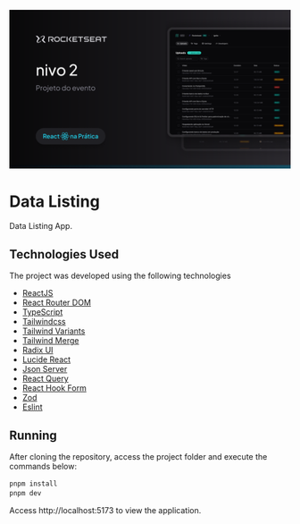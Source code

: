 ![Cover](./.github/cover.png)

# Data Listing

Data Listing App.


## Technologies Used

The project was developed using the following technologies

- [ReactJS](https://react.dev/)
- [React Router DOM](https://reactrouter.com/en/main) <!-- useSearchParams -->
- [TypeScript](https://www.typescriptlang.org)
- [Tailwindcss](https://tailwindcss.com)
- [Tailwind Variants](https://www.tailwind-variants.org)
- [Tailwind Merge](https://www.npmjs.com/package/tailwind-merge)
- [Radix UI](https://www.radix-ui.com/)
- [Lucide React](https://lucide.dev/)
- [Json Server](https://github.com/typicode/json-server) <!-- updated -->
- [React Query](https://tanstack.com/query/latest)
- [React Hook Form](https://react-hook-form.com/)
- [Zod](https://zod.dev)
- [Eslint](https://eslint.org/)


## Running

After cloning the repository, access the project folder and execute the commands below:

```sh
pnpm install
pnpm dev
```

Access http://localhost:5173 to view the application.
